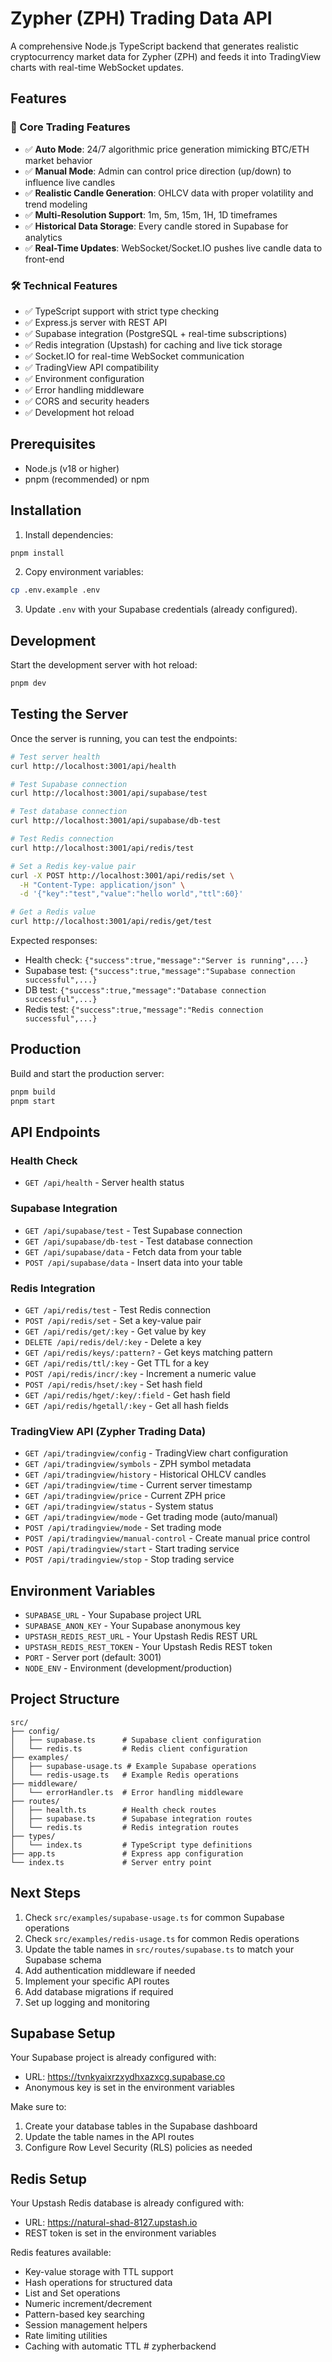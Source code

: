 # Zypher (ZPH) Trading Data API

A comprehensive Node.js TypeScript backend that generates realistic cryptocurrency market data for Zypher (ZPH) and feeds it into TradingView charts with real-time WebSocket updates.

## Features

### 🚀 Core Trading Features
- ✅ **Auto Mode**: 24/7 algorithmic price generation mimicking BTC/ETH market behavior
- ✅ **Manual Mode**: Admin can control price direction (up/down) to influence live candles
- ✅ **Realistic Candle Generation**: OHLCV data with proper volatility and trend modeling
- ✅ **Multi-Resolution Support**: 1m, 5m, 15m, 1H, 1D timeframes
- ✅ **Historical Data Storage**: Every candle stored in Supabase for analytics
- ✅ **Real-Time Updates**: WebSocket/Socket.IO pushes live candle data to front-end

### 🛠️ Technical Features
- ✅ TypeScript support with strict type checking
- ✅ Express.js server with REST API
- ✅ Supabase integration (PostgreSQL + real-time subscriptions)
- ✅ Redis integration (Upstash) for caching and live tick storage
- ✅ Socket.IO for real-time WebSocket communication
- ✅ TradingView API compatibility
- ✅ Environment configuration
- ✅ Error handling middleware
- ✅ CORS and security headers
- ✅ Development hot reload

## Prerequisites

- Node.js (v18 or higher)
- pnpm (recommended) or npm

## Installation

1. Install dependencies:
```bash
pnpm install
```

2. Copy environment variables:
```bash
cp .env.example .env
```

3. Update `.env` with your Supabase credentials (already configured).

## Development

Start the development server with hot reload:
```bash
pnpm dev
```

## Testing the Server

Once the server is running, you can test the endpoints:

```bash
# Test server health
curl http://localhost:3001/api/health

# Test Supabase connection
curl http://localhost:3001/api/supabase/test

# Test database connection
curl http://localhost:3001/api/supabase/db-test

# Test Redis connection
curl http://localhost:3001/api/redis/test

# Set a Redis key-value pair
curl -X POST http://localhost:3001/api/redis/set \
  -H "Content-Type: application/json" \
  -d '{"key":"test","value":"hello world","ttl":60}'

# Get a Redis value
curl http://localhost:3001/api/redis/get/test
```

Expected responses:
- Health check: `{"success":true,"message":"Server is running",...}`
- Supabase test: `{"success":true,"message":"Supabase connection successful",...}`
- DB test: `{"success":true,"message":"Database connection successful",...}`
- Redis test: `{"success":true,"message":"Redis connection successful",...}`

## Production

Build and start the production server:
```bash
pnpm build
pnpm start
```

## API Endpoints

### Health Check
- `GET /api/health` - Server health status

### Supabase Integration
- `GET /api/supabase/test` - Test Supabase connection
- `GET /api/supabase/db-test` - Test database connection
- `GET /api/supabase/data` - Fetch data from your table
- `POST /api/supabase/data` - Insert data into your table

### Redis Integration
- `GET /api/redis/test` - Test Redis connection
- `POST /api/redis/set` - Set a key-value pair
- `GET /api/redis/get/:key` - Get value by key
- `DELETE /api/redis/del/:key` - Delete a key
- `GET /api/redis/keys/:pattern?` - Get keys matching pattern
- `GET /api/redis/ttl/:key` - Get TTL for a key
- `POST /api/redis/incr/:key` - Increment a numeric value
- `POST /api/redis/hset/:key` - Set hash field
- `GET /api/redis/hget/:key/:field` - Get hash field
- `GET /api/redis/hgetall/:key` - Get all hash fields

### TradingView API (Zypher Trading Data)
- `GET /api/tradingview/config` - TradingView chart configuration
- `GET /api/tradingview/symbols` - ZPH symbol metadata
- `GET /api/tradingview/history` - Historical OHLCV candles
- `GET /api/tradingview/time` - Current server timestamp
- `GET /api/tradingview/price` - Current ZPH price
- `GET /api/tradingview/status` - System status
- `GET /api/tradingview/mode` - Get trading mode (auto/manual)
- `POST /api/tradingview/mode` - Set trading mode
- `POST /api/tradingview/manual-control` - Create manual price control
- `POST /api/tradingview/start` - Start trading service
- `POST /api/tradingview/stop` - Stop trading service

## Environment Variables

- `SUPABASE_URL` - Your Supabase project URL
- `SUPABASE_ANON_KEY` - Your Supabase anonymous key
- `UPSTASH_REDIS_REST_URL` - Your Upstash Redis REST URL
- `UPSTASH_REDIS_REST_TOKEN` - Your Upstash Redis REST token
- `PORT` - Server port (default: 3001)
- `NODE_ENV` - Environment (development/production)

## Project Structure

```
src/
├── config/
│   ├── supabase.ts      # Supabase client configuration
│   └── redis.ts         # Redis client configuration
├── examples/
│   ├── supabase-usage.ts # Example Supabase operations
│   └── redis-usage.ts   # Example Redis operations
├── middleware/
│   └── errorHandler.ts  # Error handling middleware
├── routes/
│   ├── health.ts        # Health check routes
│   ├── supabase.ts      # Supabase integration routes
│   └── redis.ts         # Redis integration routes
├── types/
│   └── index.ts         # TypeScript type definitions
├── app.ts               # Express app configuration
└── index.ts             # Server entry point
```

## Next Steps

1. Check `src/examples/supabase-usage.ts` for common Supabase operations
2. Check `src/examples/redis-usage.ts` for common Redis operations
3. Update the table names in `src/routes/supabase.ts` to match your Supabase schema
4. Add authentication middleware if needed
5. Implement your specific API routes
6. Add database migrations if required
7. Set up logging and monitoring

## Supabase Setup

Your Supabase project is already configured with:
- URL: https://tvnkyaixrzxydhxazxcg.supabase.co
- Anonymous key is set in the environment variables

Make sure to:
1. Create your database tables in the Supabase dashboard
2. Update the table names in the API routes
3. Configure Row Level Security (RLS) policies as needed

## Redis Setup

Your Upstash Redis database is already configured with:
- URL: https://natural-shad-8127.upstash.io
- REST token is set in the environment variables

Redis features available:
- Key-value storage with TTL support
- Hash operations for structured data
- List and Set operations
- Numeric increment/decrement
- Pattern-based key searching
- Session management helpers
- Rate limiting utilities
- Caching with automatic TTL
#   z y p h e r b a c k e n d  
 